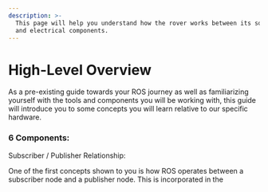 ```yaml
---
description: >-
  This page will help you understand how the rover works between its software
  and electrical components.
---
```


# High-Level Overview

As a pre-existing guide towards your ROS journey as well as familiarizing yourself with the tools and components you will be working with, this guide will introduce you to some concepts you will learn relative to our specific hardware.



### 6 Components:





Subscriber / Publisher Relationship:

One of the first concepts shown to you is how ROS operates between a subscriber node and a publisher node. This is incorporated in the&#x20;

